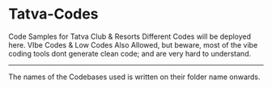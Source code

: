 # Tatva-Codes
Code Samples for Tatva Club &amp; Resorts
Different Codes will be deployed here.
VIbe Codes & Low Codes Also Allowed, but beware, most of the vibe coding tools dont generate clean code; and are very hard to understand.


-------------------------------------------------------
The names of the Codebases used is written on their folder name onwards.

